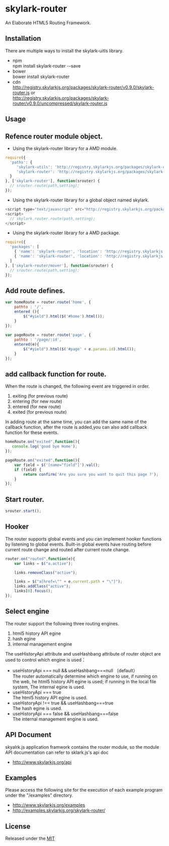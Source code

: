 # skylark-router
An Elaborate HTML5 Routing Framework.

## Installation
There are multiple ways to install the skylark-uitls library. 
- npm  
npm install skylark-router --save
- bower  
bower install skylark-router
- cdn  
http://registry.skylarkjs.org/packages/skylark-router/v0.9.0/skylark-router.js    or  
http://registry.skylarkjs.org/packages/skylark-router/v0.9.0/uncompressed/skylark-router.js 

## Usage

Refence router module object.
----------------------------

- Using the skylark-router library for a AMD module.  
```js
require({
  'paths': {
     'skylark-utils': 'http://registry.skylarkjs.org/packages/skylark-utils/v0.9.0/skylark-utils',
     'skylark-router': 'http://registry.skylarkjs.org/packages/skylark-router/v0.9.0/skylark-router' 
  }
}, ['skylark-router'], function(srouter) {
  // srouter.route(path,setting);
});
```

- Using the skylark-router library for a global object named skylark.  
```js
<script type="text/javascript" src="http://registry.skylarkjs.org/packages/skylark-router/v0.9.0/skylark-router.js"></script>
<script>
  // skylark.router.route(path,setting);
</script>
```

- Using the skylark-router library for a AMD package.  
```js
require({
  'packages': [
    { 'name': 'skylark-router', 'location': 'http://registry.skylarkjs.org/packages/skylark-router/v0.9.0/skylark-router/' },
    { 'name': 'skylark-router', 'location': 'http://registry.skylarkjs.org/packages/skylark-router/v0.9.0/skylark-router/' }
  ]
}, ['skylark-router/mover'], function(srouter) {
  // srouter.route(path,setting);
});
```
Add route defines. 
-------------------
```js
var homeRoute = router.route('home', { 
    pathto : '/', 
    entered (){ 
        $("#yield").html($('#home').html()); 
    }      
}); 
             
var pageRoute = router.route('page', { 
    pathto : '/page/:id', 
    entered(e){ 
        $("#yield").html($('#page' + e.params.id).html()); 
    } 
}); 
```

add callback function for route.
--------------------------------

When the route is changed, the following event are triggered in order.

1. exiting (for previous route) 
2. entering (for new route) 
3. entered (for new route) 
4. exited (for previous route) 

In adding route at the same time, you can add the same name of the callback function, after the route is added,you can also add callback function for these events.

```js
homeRoute.on("exited",function(){ 
   console.log('good bye Home'); 
}); 

pageRoute.on("exited",function(){ 
    var field = $('[name="field"]').val(); 
    if (field) { 
        return confirm('Are you sure you want to quit this page ?'); 
    }            
}); 
```

Start router.
--------------
```js
srouter.start(); 
```

## Hooker

The router supports global events and you can implement hooker functions by listening to global events. 
Built-in global events have routing before current route change and routed after current route change.

```js
router.on("routed",function(e){ 
    var links = $("a.active"); 

    links.removeClass("active"); 

    links = $("a[href=\"" + e.current.path + "\"]"); 
    links.addClass("active"); 
    links[0].focus(); 
}); 
```
## Select engine

The router support the following three routing engines.

1. html5 history API egine 
2. hash egine 
3. internal management engine 

The useHistoryApi attribute and useHashbang attribute of router object are used to control which engine is used：

- useHistoryApi === null && useHashbang===null （default）  
The router automatically determine which engine to use, if running on the web, he html5 history API egine is used; if running in the local file system, The internal egine is used.
- useHistoryApi === true  
The html5 history API egine is used.
- useHistoryApi !== true && useHashbang===true  
The hash egine is used.
- useHistoryApi === false && useHashbang===false  
The internal management engine is used.

## API Document
skyalrk.js application framwork contains the router module, so the module API documentation can refer to sklark.js's api doc

- http://www.skylarkjs.org/api

## Examples
Please access the following site for the execution of each example program under the "/examples" directory.

- http://www.skylarkjs.org/examples
- http://examples.skylarkjs.org/skylark-router/

## License

Released under the [MIT](http://opensource.org/licenses/MIT)
